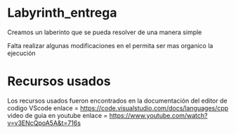# Labyrinth_entrega
Creamos un laberinto que se pueda resolver de una manera simple

Falta realizar algunas modificaciones en el permita ser mas organico la ejecución

# Recursos usados
Los recursos usados fueron encontrados en la documentación del editor de codigo VScode
enlace = https://code.visualstudio.com/docs/languages/cpp
video de guia en youtube 
enlace = https://www.youtube.com/watch?v=v3ENcQpoA5A&t=716s 

